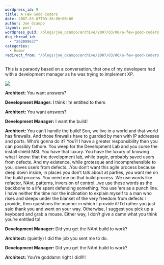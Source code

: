 ```yaml
---
wordpress_id: 9
title: A Few Good Coders
date: 2007-03-07T03:38:00+00:00
author: Joe Ocampo
layout: post
wordpress_guid: /blogs/joe_ocampo/archive/2007/03/06/a-few-good-coders.aspx
dsq_thread_id:
  - "262089637"
categories:
  - Humor
redirect_from: "/blogs/joe_ocampo/archive/2007/03/06/a-few-good-coders.aspx/"
---
```

This is a paraody based on a conversation, that one of my developers had with a development manager as he was trying to implement XP.


  


**<IMG src="http://www.lostechies.com/FewGoodCoders.jpg" border="0" />**


  


**Architect**: You want answers? 


  


**Development Manger:** I think I&#8217;m entitled to them. 


  


**Architect:** You want answers? 


  


**Development Manager:** I want the build! 


  


**Architect:** You can&#8217;t handle the build! Son, we live in a world and that world has firewalls. And those firewalls have to guarded by men with IP addresses and ports. Who&#8217;s gonna do it? You?! I have a greater responsibility then you can possibly fathom. You weep for the Development Lab and you curse the install shield MSI. You have that luxury. You have the luxury of knowing what I know: that the development lab, while tragic, probably saved users from defects. And my existence, while grotesque and incomprehensible to you, saves users from defects…You don&#8217;t want this agile process because deep down inside, in places you don&#8217;t talk about at parties, you want me on the build process. You need me on that build process. We use words like refactor, NAnt, patterns, inversion of control…we use these words as the backbone to a life spent defending something. You use &#8217;em as a punch line. I have neither the time nor the inclination to explain myself to a man who rises and sleeps under the blanket of the very freedom from defects I provide, then questions the manner in which I provide it! I&#8217;d rather you just said thank you and went on your way. Otherwise, I suggest you pick up a keyboard and grab a mouse. Either way, I don&#8217;t give a damn what you think you&#8217;re entitled to! 


  


**Development Manager:** Did you get the NAnt build to work? 


  


**Architect:** (quietly) I did the job you sent me to do. 


  


**Development Manager:** Did you get the NAnt build to work? 


  


**Architect:** You&#8217;re goddamn right I did!!!!